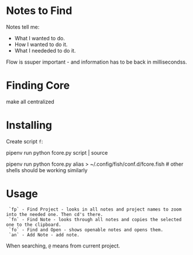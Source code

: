# Notes to Find

Notes tell me: 
 - What I wanted to do.
 - How I wanted to do it.
 - What I neededed to do it.

 Flow is ssuper important - and information has to be back in millisecondss.

 # Finding Core

 make all centralized

 # Installing

Create script `f`:
 
  
  pipenv run python fcore.py script | source

   pipenv run python fcore.py alias > ~/.config/fish/conf.d/fcore.fish # other shells should be working similarly
 

 # Usage

     `fp` - Find Project - looks in all notes and project names to zoom into the needed one. Then cd's there.
     `fn` - Find Note - looks through all notes and copies the selected one to the clipboard.
     `fo` - Find and Open - shows openable notes and opens them.
     `an` - Add Note - add note.

  When searching, `@` means from current project.
